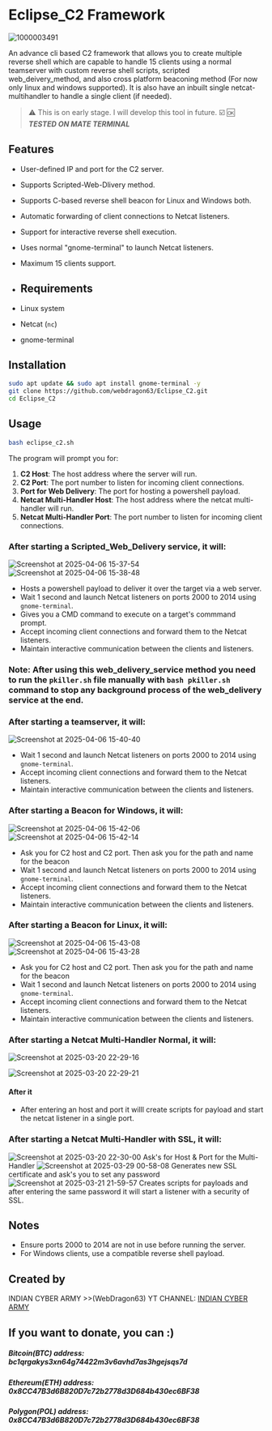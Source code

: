 # Eclipse_C2 Framework
![1000003491](https://github.com/user-attachments/assets/acda833e-d678-422a-87d0-6a290eefd5c1)

An advance cli based C2 framework that allows you to create multiple reverse shell which are capable to handle 15 clients using a normal teamserver with custom reverse shell scripts, scripted web_deivery_method, and also cross platform beaconing method (For now only linux and windows supported). It is also have an inbuilt single netcat-multihandler to handle a single client (if needed).

> :warning: This is on early stage. I will develop this tool in future.
> :ballot_box_with_check: :ok: ***TESTED ON MATE TERMINAL***
## Features
- User-defined IP and port for the C2 server.
- Supports Scripted-Web-Dlivery method.
- Supports C-based reverse shell beacon for Linux and Windows both.
- Automatic forwarding of client connections to Netcat listeners.
- Support for interactive reverse shell execution.
- Uses normal "gnome-terminal" to launch Netcat listeners.
- Maximum 15 clients support.

- ## Requirements
- Linux system
- Netcat (`nc`)
- gnome-terminal


## Installation
```sh
sudo apt update && sudo apt install gnome-terminal -y
git clone https://github.com/webdragon63/Eclipse_C2.git
cd Eclipse_C2
```

## Usage
```sh
bash eclipse_c2.sh
```
The program will prompt you for:
1. **C2 Host**: The host address where the server will run.
2. **C2 Port**: The port number to listen for incoming client connections.
3. **Port for Web Delivery**: The port for hosting a powershell payload.
4. **Netcat Multi-Handler Host**: The host address where the netcat multi-handler will run.
5. **Netcat Multi-Handler Port**: The port number to listen for incoming client connections.


### After starting a Scripted_Web_Delivery service, it will:
![Screenshot at 2025-04-06 15-37-54](https://github.com/user-attachments/assets/85e24503-cd6b-4520-833a-fa31439438dd)
![Screenshot at 2025-04-06 15-38-48](https://github.com/user-attachments/assets/defdbcb4-3a9d-4c30-962a-d3c830fe7218)

- Hosts a powershell payload to deliver it over the target via a web server. 
- Wait 1 second and launch Netcat listeners on ports 2000 to 2014 using `gnome-terminal`.
- Gives you a CMD command to execute on a target's commmand prompt.
- Accept incoming client connections and forward them to the Netcat listeners.
- Maintain interactive communication between the clients and listeners.
### Note: After using this web_delivery_service method you need to run the `pkiller.sh` file manually with `bash pkiller.sh` command to stop any background process of the web_delivery service at the end. 

### After starting a teamserver, it will:
![Screenshot at 2025-04-06 15-40-40](https://github.com/user-attachments/assets/19b9c975-a7bd-45d6-956e-1aca26925491)

- Wait 1 second and launch Netcat listeners on ports 2000 to 2014 using `gnome-terminal`.
- Accept incoming client connections and forward them to the Netcat listeners.
- Maintain interactive communication between the clients and listeners.

### After starting a Beacon for Windows, it will:
![Screenshot at 2025-04-06 15-42-06](https://github.com/user-attachments/assets/5673b4a3-4cc0-4c3d-a84d-4b53af320328)
![Screenshot at 2025-04-06 15-42-14](https://github.com/user-attachments/assets/87c65686-d62e-4074-add1-4f4b073de4a4)

- Ask you for C2 host and C2 port. Then ask you for the path and name for the beacon
- Wait 1 second and launch Netcat listeners on ports 2000 to 2014 using `gnome-terminal`.
- Accept incoming client connections and forward them to the Netcat listeners.
- Maintain interactive communication between the clients and listeners.

### After starting a Beacon for Linux, it will:
![Screenshot at 2025-04-06 15-43-08](https://github.com/user-attachments/assets/8a394762-58c2-454e-b1b5-622ee97a725e)
![Screenshot at 2025-04-06 15-43-28](https://github.com/user-attachments/assets/3aad67a7-0b0a-40e3-b533-5cf8e6a2feaf)

- Ask you for C2 host and C2 port. Then ask you for the path and name for the beacon
- Wait 1 second and launch Netcat listeners on ports 2000 to 2014 using `gnome-terminal`.
- Accept incoming client connections and forward them to the Netcat listeners.
- Maintain interactive communication between the clients and listeners.

### After starting a Netcat Multi-Handler Normal, it will:
![Screenshot at 2025-03-20 22-29-16](https://github.com/user-attachments/assets/19e330f2-4d3d-48bf-840e-6561de0239a2)

![Screenshot at 2025-03-20 22-29-21](https://github.com/user-attachments/assets/1ec0f84f-5878-4388-860e-7a33f8e0fa42)
#### After it
- After entering an host and port it willl create scripts for payload and start the netcat listener in a single port.

### After starting a Netcat Multi-Handler with SSL, it will:
![Screenshot at 2025-03-20 22-30-00](https://github.com/user-attachments/assets/5d357f48-f4fe-42cb-914b-39f911d03844)
Ask's for Host & Port for the Multi-Handler
![Screenshot at 2025-03-29 00-58-08](https://github.com/user-attachments/assets/0f0d7fbd-b461-4c3f-a3fd-a1f75ef14c9b)
Generates new SSL certificate and ask's you to set any password
![Screenshot at 2025-03-21 21-59-57](https://github.com/user-attachments/assets/013ce1d2-09db-43f5-ad2b-32c76ab44298)
Creates scripts for payloads and after entering the same password it will start a listener with a security of SSL.


## Notes
- Ensure ports 2000 to 2014 are not in use before running the server.
- For Windows clients, use a compatible reverse shell payload.

## Created by
INDIAN CYBER ARMY >>(WebDragon63)
YT CHANNEL: [INDIAN CYBER ARMY](https://www.youtube.com/@indiancyberarmy5)

## If you want to donate, you can :)
##### Bitcoin(BTC) address: bc1qrgakys3xn64g74422m3v6avhd7as3hgejsqs7d
##### Ethereum(ETH) address: 0x8CC47B3d6B820D7c72b2778d3D684b430ec6BF38
##### Polygon(POL) address: 0x8CC47B3d6B820D7c72b2778d3D684b430ec6BF38
